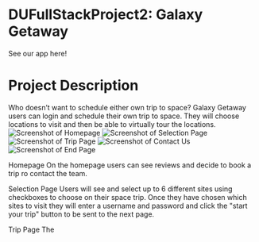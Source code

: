 # DUFullStackProject2: Galaxy Getaway

See our app here!

# Project Description

Who doesn’t want to schedule either own trip to space? Galaxy Getaway users can login and schedule their own trip to space. They will choose locations to visit and then be able to virtually tour the locations.
![Screenshot of Homepage](assets/images/screen1.PNG)
![Screenshot of Selection Page](assets/images/screen2.PNG)
![Screenshot of Trip Page](assets/images/screen4.PNG)
![Screenshot of Contact Us](assets/images/screen5.PNG)
![Screenshot of End Page](assets/images/screen3.PNG)

Homepage
On the homepage users can see reviews and decide to book a trip ro contact the team.

Selection Page
Users will see and select up to 6 different sites using checkboxes to choose on their space trip. Once they have chosen which sites to visit they will enter a username and password and click the "start your trip" button to be sent to the next page.

Trip Page
The
